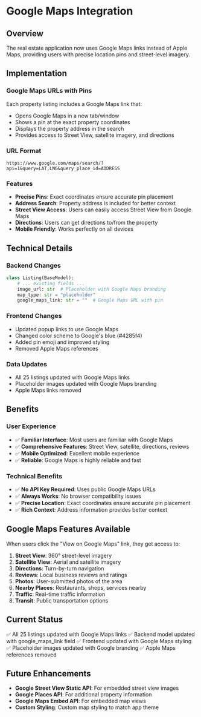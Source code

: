 # Google Maps Integration

## Overview
The real estate application now uses Google Maps links instead of Apple Maps, providing users with precise location pins and street-level imagery.

## Implementation

### **Google Maps URLs with Pins**
Each property listing includes a Google Maps link that:
- Opens Google Maps in a new tab/window
- Shows a pin at the exact property coordinates
- Displays the property address in the search
- Provides access to Street View, satellite imagery, and directions

### **URL Format**
```
https://www.google.com/maps/search/?api=1&query=LAT,LNG&query_place_id=ADDRESS
```

### **Features**
- **Precise Pins**: Exact coordinates ensure accurate pin placement
- **Address Search**: Property address is included for better context
- **Street View Access**: Users can easily access Street View from Google Maps
- **Directions**: Users can get directions to/from the property
- **Mobile Friendly**: Works perfectly on all devices

## Technical Details

### **Backend Changes**
```python
class Listing(BaseModel):
    # ... existing fields ...
    image_url: str  # Placeholder with Google Maps branding
    map_type: str = "placeholder"
    google_maps_link: str = ""  # Google Maps URL with pin
```

### **Frontend Changes**
- Updated popup links to use Google Maps
- Changed color scheme to Google's blue (#4285f4)
- Added pin emoji and improved styling
- Removed Apple Maps references

### **Data Updates**
- All 25 listings updated with Google Maps links
- Placeholder images updated with Google Maps branding
- Apple Maps links removed

## Benefits

### **User Experience**
- ✅ **Familiar Interface**: Most users are familiar with Google Maps
- ✅ **Comprehensive Features**: Street View, satellite, directions, reviews
- ✅ **Mobile Optimized**: Excellent mobile experience
- ✅ **Reliable**: Google Maps is highly reliable and fast

### **Technical Benefits**
- ✅ **No API Key Required**: Uses public Google Maps URLs
- ✅ **Always Works**: No browser compatibility issues
- ✅ **Precise Location**: Exact coordinates ensure accurate pin placement
- ✅ **Rich Context**: Address information provides better context

## Google Maps Features Available

When users click the "View on Google Maps" link, they get access to:

1. **Street View**: 360° street-level imagery
2. **Satellite View**: Aerial and satellite imagery
3. **Directions**: Turn-by-turn navigation
4. **Reviews**: Local business reviews and ratings
5. **Photos**: User-submitted photos of the area
6. **Nearby Places**: Restaurants, shops, services nearby
7. **Traffic**: Real-time traffic information
8. **Transit**: Public transportation options

## Current Status
✅ All 25 listings updated with Google Maps links
✅ Backend model updated with google_maps_link field
✅ Frontend updated with Google Maps styling
✅ Placeholder images updated with Google branding
✅ Apple Maps references removed

## Future Enhancements
- **Google Street View Static API**: For embedded street view images
- **Google Places API**: For additional property information
- **Google Maps Embed API**: For embedded map views
- **Custom Styling**: Custom map styling to match app theme
